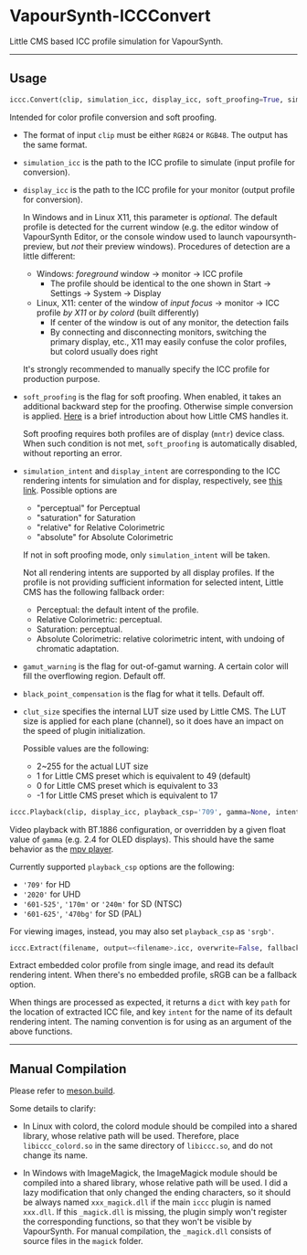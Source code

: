 # VapourSynth-ICCConvert

Little CMS based ICC profile simulation for VapourSynth.

---

## Usage

```python
iccc.Convert(clip, simulation_icc, display_icc, soft_proofing=True, simulation_intent='relative', display_intent='perceptual', gamut_warning=False, black_point_compensation=False, clut_size=49)
```
Intended for color profile conversion and soft proofing.

- The format of input `clip` must be either `RGB24` or `RGB48`. The output has the same format.

- `simulation_icc` is the path to the ICC profile to simulate (input profile for conversion).

- `display_icc` is the path to the ICC profile for your monitor (output profile for conversion).

  In Windows and in Linux X11, this parameter is *optional*. The default profile is detected for the current window (e.g. the editor window of VapourSynth Editor, or the console window used to launch vapoursynth-preview, but *not* their preview windows). Procedures of detection are a little different:
  - Windows: *foreground* window -> monitor -> ICC profile
    - The profile should be identical to the one shown in Start -> Settings -> System -> Display
  - Linux, X11: center of the window of *input focus* -> monitor -> ICC profile *by X11* or *by colord* (built differently)
    - If center of the window is out of any monitor, the detection fails
    - By connecting and disconnecting monitors, switching the primary display, etc., X11 may easily confuse the color profiles, but colord usually does right

  It's strongly recommended to manually specify the ICC profile for production purpose.

- `soft_proofing` is the flag for soft proofing. When enabled, it takes an additional backward step for the proofing. Otherwise simple conversion is applied. [Here](https://sourceforge.net/p/lcms/mailman/message/36783703/) is a brief introduction about how Little CMS handles it.

  Soft proofing requires both profiles are of display (`mntr`) device class. When such condition is not met, `soft_proofing` is automatically disabled, without reporting an error.

 - `simulation_intent` and `display_intent` are corresponding to the ICC rendering intents for simulation and for display, respectively, see [this link](https://helpx.adobe.com/photoshop-elements/kb/color-management-settings-best-print.html#main-pars_header_1). Possible options are
   - "perceptual" for Perceptual
   - "saturation" for Saturation
   - "relative"   for Relative Colorimetric
   - "absolute"   for Absolute Colorimetric

    If not in soft proofing mode, only `simulation_intent` will be taken.

    Not all rendering intents are supported by all display profiles. If the profile is not providing sufficient information for selected intent, Little CMS has the following fallback order:

    - Perceptual: the default intent of the profile.
    - Relative Colorimetric: perceptual.
    - Saturation: perceptual.
    - Absolute Colorimetric: relative colorimetric intent, with undoing of chromatic adaptation.

 - `gamut_warning` is the flag for out-of-gamut warning. A certain color will fill the overflowing region. Default off.

 - `black_point_compensation` is the flag for what it tells. Default off.

 - `clut_size` specifies the internal LUT size used by Little CMS. The LUT size is applied for each plane (channel), so it does have an impact on the speed of plugin initialization.
 
   Possible values are the following:
    - 2~255 for the actual LUT size
    - 1 for Little CMS preset which is equivalent to 49 (default)
    - 0 for Little CMS preset which is equivalent to 33
    - -1 for Little CMS preset which is equivalent to 17

```python
iccc.Playback(clip, display_icc, playback_csp='709', gamma=None, intent='relative', black_point_compensation=True, clut_size=49)
```
Video playback with BT.1886 configuration, or overridden by a given float value of `gamma` (e.g. 2.4 for OLED displays). This should have the same behavior as the [mpv player](https://mpv.io/).

Currently supported `playback_csp` options are the following:
- `'709'` for HD
- `'2020'` for UHD
- `'601-525'`, `'170m'` or `'240m'` for SD (NTSC)
- `'601-625'`, `'470bg'` for SD (PAL)

For viewing images, instead, you may also set `playback_csp` as `'srgb'`.

```python
iccc.Extract(filename, output=<filename>.icc, overwrite=False, fallback_srgb=True)
```
Extract embedded color profile from single image, and read its default rendering intent. When there's no embedded profile, sRGB can be a fallback option.

When things are processed as expected, it returns a `dict` with key `path` for the location of extracted ICC file, and key `intent` for the name of its default rendering intent. The naming convention is for using as an argument of the above functions.

---

## Manual Compilation

Please refer to [meson.build](https://github.com/YomikoR/VapourSynth-ICCConvert/blob/main/meson.build).

Some details to clarify:
- In Linux with colord, the colord module should be compiled into a shared library, whose relative path will be used. Therefore, place `libiccc_colord.so` in the same directory of `libiccc.so`, and do not change its name.

- In Windows with ImageMagick, the ImageMagick module should be compiled into a shared library, whose relative path will be used. I did a lazy modification that only changed the ending characters, so it should be always named `xxx_magick.dll` if the main `iccc` plugin is named `xxx.dll`. If this `_magick.dll` is missing, the plugin simply won't register the corresponding functions, so that they won't be visible by VapourSynth. For manual compilation, the `_magick.dll` consists of source files in the `magick` folder.
